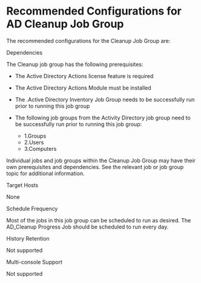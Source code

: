 # Recommended Configurations for AD Cleanup Job Group

The recommended configurations for the Cleanup Job Group are:

Dependencies

The Cleanup job group has the following prerequisites:

- The Active Directory Actions license feature is required
- The Active Directory Actions Module must be installed
- The .Active Directory Inventory Job Group needs to be successfully run prior to running this job
  group
- The following job groups from the Activity Directory job group need to be successfully run prior
  to running this job group:

    - 1.Groups
    - 2.Users
    - 3.Computers

Individual jobs and job groups within the Cleanup Job Group may have their own prerequisites and
dependencies. See the relevant job or job group topic for additional information.

Target Hosts

None

Schedule Frequency

Most of the jobs in this job group can be scheduled to run as desired. The AD_Cleanup Progress Job
should be scheduled to run every day.

History Retention

Not supported

Multi-console Support

Not supported
